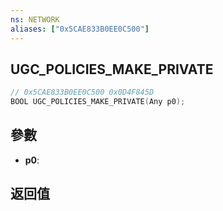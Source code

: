 ```yaml
---
ns: NETWORK
aliases: ["0x5CAE833B0EE0C500"]
---
```

## UGC_POLICIES_MAKE_PRIVATE

```c
// 0x5CAE833B0EE0C500 0x0D4F845D
BOOL UGC_POLICIES_MAKE_PRIVATE(Any p0);
```

## 參數
* **p0**: 

## 返回值
